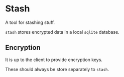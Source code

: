 # Stash

A tool for stashing stuff.

`stash` stores encrypted data in a local `sqlite` database.

## Encryption

It is up to the client to provide encryption keys.

These should always be store separately to `stash`.